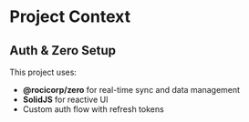# Project Context

## Auth & Zero Setup

This project uses:
- **@rocicorp/zero** for real-time sync and data management
- **SolidJS** for reactive UI
- Custom auth flow with refresh tokens
